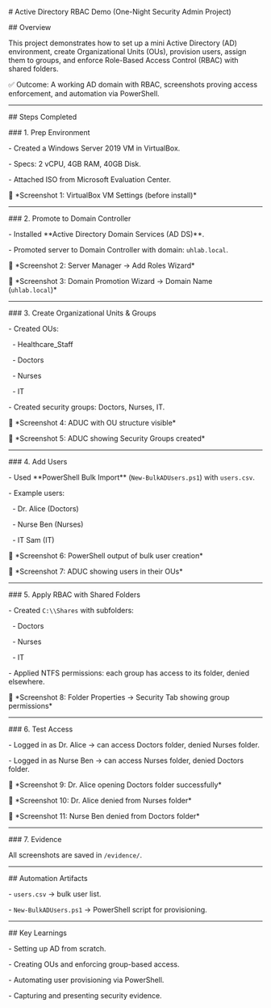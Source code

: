 \# Active Directory RBAC Demo (One-Night Security Admin Project)



\## Overview

This project demonstrates how to set up a mini Active Directory (AD) environment, create Organizational Units (OUs), provision users, assign them to groups, and enforce Role-Based Access Control (RBAC) with shared folders.



✅ Outcome: A working AD domain with RBAC, screenshots proving access enforcement, and automation via PowerShell.



---



\## Steps Completed



\### 1. Prep Environment

\- Created a Windows Server 2019 VM in VirtualBox.

\- Specs: 2 vCPU, 4GB RAM, 40GB Disk.

\- Attached ISO from Microsoft Evaluation Center.



📸 \*Screenshot 1: VirtualBox VM Settings (before install)\*



---



\### 2. Promote to Domain Controller

\- Installed \*\*Active Directory Domain Services (AD DS)\*\*.

\- Promoted server to Domain Controller with domain: `uhlab.local`.



📸 \*Screenshot 2: Server Manager → Add Roles Wizard\*  

📸 \*Screenshot 3: Domain Promotion Wizard → Domain Name (`uhlab.local`)\*



---



\### 3. Create Organizational Units \& Groups

\- Created OUs:

&nbsp; - Healthcare\_Staff

&nbsp;   - Doctors

&nbsp;   - Nurses

&nbsp;   - IT

\- Created security groups: Doctors, Nurses, IT.



📸 \*Screenshot 4: ADUC with OU structure visible\*  

📸 \*Screenshot 5: ADUC showing Security Groups created\*



---



\### 4. Add Users

\- Used \*\*PowerShell Bulk Import\*\* (`New-BulkADUsers.ps1`) with `users.csv`.  

\- Example users:

&nbsp; - Dr. Alice (Doctors)

&nbsp; - Nurse Ben (Nurses)

&nbsp; - IT Sam (IT)



📸 \*Screenshot 6: PowerShell output of bulk user creation\*  

📸 \*Screenshot 7: ADUC showing users in their OUs\*



---



\### 5. Apply RBAC with Shared Folders

\- Created `C:\\Shares` with subfolders:

&nbsp; - Doctors

&nbsp; - Nurses

&nbsp; - IT

\- Applied NTFS permissions: each group has access to its folder, denied elsewhere.



📸 \*Screenshot 8: Folder Properties → Security Tab showing group permissions\*



---



\### 6. Test Access

\- Logged in as Dr. Alice → can access Doctors folder, denied Nurses folder.

\- Logged in as Nurse Ben → can access Nurses folder, denied Doctors folder.



📸 \*Screenshot 9: Dr. Alice opening Doctors folder successfully\*  

📸 \*Screenshot 10: Dr. Alice denied from Nurses folder\*  

📸 \*Screenshot 11: Nurse Ben denied from Doctors folder\*



---



\### 7. Evidence

All screenshots are saved in `/evidence/`.



---



\## Automation Artifacts

\- `users.csv` → bulk user list.

\- `New-BulkADUsers.ps1` → PowerShell script for provisioning.



---



\## Key Learnings

\- Setting up AD from scratch.

\- Creating OUs and enforcing group-based access.

\- Automating user provisioning via PowerShell.

\- Capturing and presenting security evidence.



